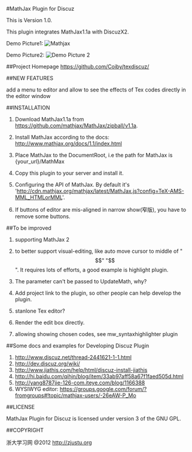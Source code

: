 #MathJax Plugin for Discuz

This is Version 1.0.

This plugin integrates MathJax1.1a with DiscuzX2.

Demo Picture1:
![](http://open.discuz.net/resource/preview/1910/1.jpg "Mathjax")

Demo Picture2:
![Demo Picture 2](http://open.discuz.net/resource/preview/1910/2.jpg "Mathjax")


##Project Homepage
https://github.com/Coiby/texdiscuz/

##NEW FEATURES

add a menu to editor and allow to see the effects of Tex codes directly in the editor window

##INSTALLATION

1. Download MathJax1.1a from 
     https://github.com/mathjax/MathJax/zipball/v1.1a.

2. Install MathJax according to the docs:
     http://www.mathjax.org/docs/1.1/index.html

3. Place MathJax to the DocumentRoot, i.e the path for MathJax is {your_url}/MathMax

4. Copy this plugin to your server and install it.

5. Configuring the API of MathJax. By default it's 'http://cdn.mathjax.org/mathjax/latest/MathJax.js?config=TeX-AMS-MML_HTMLorMML'.

6. If buttons of editor are mis-aligned in narrow show(窄版), you have to remove some buttons.


##To be improved

1. supporting MathJax 2

2. to better support visual-editing, like auto move cursor to middle of "$$" "$$". It requires lots of efforts, a good example is highlight plugin.

3. The parameter can't be passed to UpdateMath, why?

4. Add project link to the plugin, so other people can help develop the plugin.

5. stanlone Tex editor?

6. Render the edit box directly.

7. allowing showing chosen codes, see mw_syntaxhighlighter plugin

##Some docs and examples for Developing Discuz Plugin

1. http://www.discuz.net/thread-2441621-1-1.html
2. http://dev.discuz.org/wiki/
3. http://www.jiathis.com/help/html/discuz-install-jiathis
4. http://hi.baidu.com/qihjn/blog/item/33ab97aff58a67f1faed505d.html
5. http://yang8787jie-126-com.iteye.com/blog/1166388
6. WYSIWYG editor: https://groups.google.com/forum/?fromgroups#!topic/mathjax-users/-26eAW-P_Mo

##LICENSE

MathJax Plugin for Discuz is licensed under version 3 of the GNU GPL.


##COPYRIGHT

浙大学习网 @2012 http://zjustu.org 
